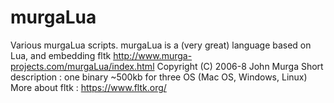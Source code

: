 # murgaLua
Various murgaLua scripts.
murgaLua is a (very great) language based on Lua, and embedding fltk
http://www.murga-projects.com/murgaLua/index.html
Copyright (C) 2006-8 John Murga
Short description : one binary ~500kb for three OS (Mac OS, Windows, Linux)
More about fltk : https://www.fltk.org/
